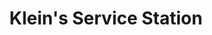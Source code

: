 ---
title: "Klein's Service Station"
url: /hellertown/kleins-service-station/
shop: Autowerkstatt
---